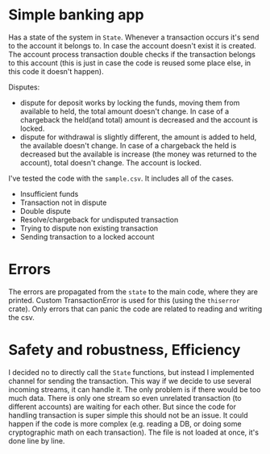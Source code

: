 # Simple banking app
Has a state of the system in `State`. Whenever a transaction occurs it's send to the account it belongs to. In case the account doesn't exist it is created. The account process transaction double checks if the transaction belongs to this account (this is just in case the code is reused some place else, in this code it doesn't happen).

Disputes:
 - dispute for deposit works by locking the funds, moving them from available to held, the total amount doesn't change. In case of a chargeback the held(and total) amount is decreased and the account is locked.
 - dispute for withdrawal is slightly different, the amount is added to held, the available doesn't change. In case of a chargeback the held is decreased but the available is increase (the money was returned to the account), total doesn't change. The account is locked.

I've tested the code with the `sample.csv`. It includes all of the cases.
- Insufficient funds
- Transaction not in dispute
- Double dispute
- Resolve/chargeback for undisputed transaction
- Trying to dispute non existing transaction
- Sending transaction to a locked account

# Errors
The errors are propagated from the `state` to the main code, where they are printed. Custom TransactionError is used for this (using the `thiserror` crate).  Only errors that can panic the code are related to reading and writing the csv.

# Safety and robustness, Efficiency
I decided no to directly call the `State` functions, but instead I implemented channel for sending the transaction. This way if we decide to use several incoming streams, it can handle it. The only problem is if there would be too much data. There is only one stream so even unrelated transaction (to different accounts) are waiting for each other. But since the code for handling transaction is super simple this should not be an issue. It could happen if the code is more complex (e.g. reading a DB, or doing some cryptographic math on each transaction).
The file is not loaded at once, it's done line by line.
